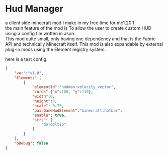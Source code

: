 <?--
Copyright (C) 2024  Tete

This program is free software: you can redistribute it and/or modify
it under the terms of the GNU General Public License as published by
the Free Software Foundation, either version 3 of the License, or
(at your option) any later version.

This program is distributed in the hope that it will be useful,
but WITHOUT ANY WARRANTY; without even the implied warranty of
MERCHANTABILITY or FITNESS FOR A PARTICULAR PURPOSE.  See the
GNU General Public License for more details.

You should have received a copy of the GNU General Public License
along with this program.  If not, see "https://www.gnu.org/licenses/"
--?>

# Hud Manager
a client side minecraft mod I make in my free time for mc1.20.1    
the main feature of the mod is To allow the user to create custom HUD using a config file written in Json.  
This mod quite small, only having one dependency and that is the Fabric API and technically Minecraft itself.
This mod is also expandable by external plug-in mods using the Element registry system.  


here is a test config:
```json
{
    "ver":"v1.0",
    "Elements":[
        {
            "elementId":"hudman:velocity_vector",
            "cords":{"x":100, "y":110},
            "width":0,
            "height":0,
            "scale": 0.75,
            "pairGameHudElement":"minecraft:hotbar",
            "enable": true,
            "strs": [
                "doTooltip"
            ]
        }
    ],
    "bDebug": false
}
```